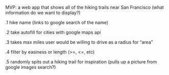 

MVP: a web app that shows all of the hiking trails near San Francisco (what information do we want to display?)

.1 hike name (links to google search of the name)

.2 take autofill for cities with google maps api

.3 takes max miles user would be willing to drive as a radius for “area”

.4 filter by easiness or length (>=, <=, etc)

.5 randomly spits out a hiking trail for inspiration (pulls up a picture from google images search?)


